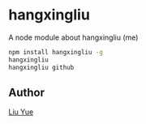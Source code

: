 # hangxingliu

A node module about hangxingliu (me)

``` bash
npm install hangxingliu -g
hangxingliu
hangxingliu github
```

## Author

[Liu Yue](https://github.com/hangxingliu)
